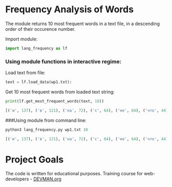 # Frequency Analysis of Words

The module returns 10 most frequent words in a text file, in a descending order of their occurence number.

Import module:
```python
import lang_frequency as lf
```

### Using module functions in interactive regime:
Load text from file:
```python
text = lf.load_data(wp1.txt):
```
Get 10 most frequent words from loaded text string:
```python
print(lf.get_most_frequent_words(text, 10))

[('и', 137), ('в', 121), ('на', 72), ('с', 64), ('не', 64), ('что', 44), ('из', 35), ('его', 34), ('о', 32), ('то', 31)]
```
###Using module from command line:
```python
python3 lang_frequency.py wp1.txt 10

[('и', 137), ('в', 121), ('на', 72), ('с', 64), ('не', 64), ('что', 44), ('из', 35), ('его', 34), ('о', 32), ('то', 31)]
```

# Project Goals

The code is written for educational purposes. Training course for web-developers - [DEVMAN.org](https://devman.org)
